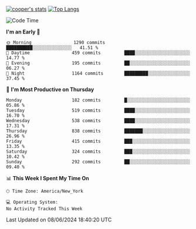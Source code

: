 [![cooper's stats](https://github-readme-stats-l2ak-km2n59e3j-coopjzs-projects.vercel.app/api?username=coopjz&count_private=true)](https://github.com/coopjz/github-readme-stats)
[![Top Langs](https://github-readme-stats-l2ak-km2n59e3j-coopjzs-projects.vercel.app/api/top-langs/?username=coopjz&count_private=true&langs_count=8&layout=compact&&hide=C)](https://github.com/coopjz/github-readme-stats)
<!--START_SECTION:waka-->
![Code Time](http://img.shields.io/badge/Code%20Time-36%20hrs%2016%20mins-blue)

**I'm an Early 🐤** 

```text
🌞 Morning                1290 commits        ██████████░░░░░░░░░░░░░░░   41.51 % 
🌆 Daytime                459 commits         ████░░░░░░░░░░░░░░░░░░░░░   14.77 % 
🌃 Evening                195 commits         ██░░░░░░░░░░░░░░░░░░░░░░░   06.27 % 
🌙 Night                  1164 commits        █████████░░░░░░░░░░░░░░░░   37.45 % 
```
📅 **I'm Most Productive on Thursday** 

```text
Monday                   182 commits         █░░░░░░░░░░░░░░░░░░░░░░░░   05.86 % 
Tuesday                  519 commits         ████░░░░░░░░░░░░░░░░░░░░░   16.70 % 
Wednesday                538 commits         ████░░░░░░░░░░░░░░░░░░░░░   17.31 % 
Thursday                 838 commits         ███████░░░░░░░░░░░░░░░░░░   26.96 % 
Friday                   415 commits         ███░░░░░░░░░░░░░░░░░░░░░░   13.35 % 
Saturday                 324 commits         ███░░░░░░░░░░░░░░░░░░░░░░   10.42 % 
Sunday                   292 commits         ██░░░░░░░░░░░░░░░░░░░░░░░   09.40 % 
```


📊 **This Week I Spent My Time On** 

```text
🕑︎ Time Zone: America/New_York

💻 Operating System: 
No Activity Tracked This Week
```


 Last Updated on 08/06/2024 18:40:20 UTC
<!--END_SECTION:waka-->
